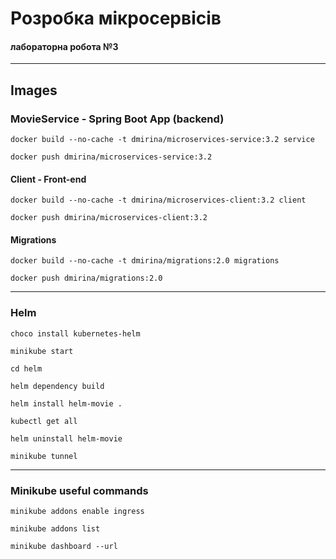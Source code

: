 # Розробка мікросервісів
#### лабораторна робота №3

---


## Images
### MovieService - Spring Boot App (backend)

```
docker build --no-cache -t dmirina/microservices-service:3.2 service
```

```
docker push dmirina/microservices-service:3.2
```

#### Client - Front-end

```
docker build --no-cache -t dmirina/microservices-client:3.2 client
```

```
docker push dmirina/microservices-client:3.2
```

#### Migrations

```
docker build --no-cache -t dmirina/migrations:2.0 migrations
```

```
docker push dmirina/migrations:2.0
```

---

### Helm

```
choco install kubernetes-helm
```

```
minikube start
```

```
cd helm
```

```
helm dependency build
```

```
helm install helm-movie .
```

```
kubectl get all
```

```
helm uninstall helm-movie
```

```
minikube tunnel
```

---

### Minikube useful commands

```
minikube addons enable ingress
```

```
minikube addons list
```

```
minikube dashboard --url
```
